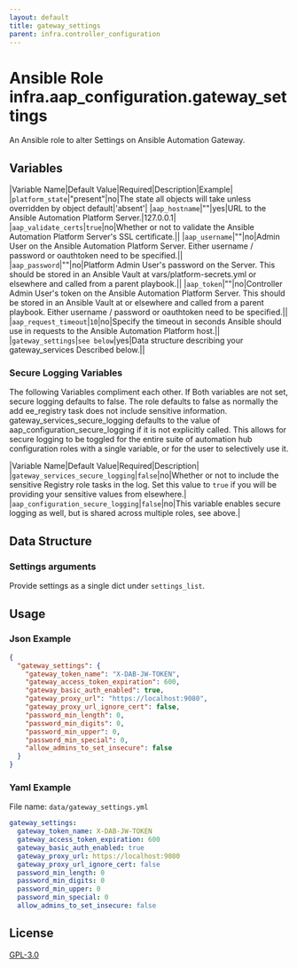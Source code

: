 ```yaml
---
layout: default
title: gateway_settings
parent: infra.controller_configuration
---
```


# Ansible Role infra.aap_configuration.gateway_settings

An Ansible role to alter Settings on Ansible Automation Gateway.

## Variables

|Variable Name|Default Value|Required|Description|Example|
|`platform_state`|"present"|no|The state all objects will take unless overridden by object default|'absent'|
|`aap_hostname`|""|yes|URL to the Ansible Automation Platform Server.|127.0.0.1|
|`aap_validate_certs`|`true`|no|Whether or not to validate the Ansible Automation Platform Server's SSL certificate.||
|`aap_username`|""|no|Admin User on the Ansible Automation Platform Server. Either username / password or oauthtoken need to be specified.||
|`aap_password`|""|no|Platform Admin User's password on the Server.  This should be stored in an Ansible Vault at vars/platform-secrets.yml or elsewhere and called from a parent playbook.||
|`aap_token`|""|no|Controller Admin User's token on the Ansible Automation Platform Server. This should be stored in an Ansible Vault at or elsewhere and called from a parent playbook. Either username / password or oauthtoken need to be specified.||
|`aap_request_timeout`|`10`|no|Specify the timeout in seconds Ansible should use in requests to the Ansible Automation Platform host.||
|`gateway_settings`|`see below`|yes|Data structure describing your gateway_services Described below.||

### Secure Logging Variables

The following Variables compliment each other.
If Both variables are not set, secure logging defaults to false.
The role defaults to false as normally the add ee_registry task does not include sensitive information.
gateway_services_secure_logging defaults to the value of aap_configuration_secure_logging if it is not explicitly called. This allows for secure logging to be toggled for the entire suite of automation hub configuration roles with a single variable, or for the user to selectively use it.

|Variable Name|Default Value|Required|Description|
|`gateway_services_secure_logging`|`false`|no|Whether or not to include the sensitive Registry role tasks in the log.  Set this value to `true` if you will be providing your sensitive values from elsewhere.|
|`aap_configuration_secure_logging`|`false`|no|This variable enables secure logging as well, but is shared across multiple roles, see above.|

## Data Structure

### Settings arguments

Provide settings as a single dict under `settings_list`.

## Usage

### Json Example

```json
{
  "gateway_settings": {
    "gateway_token_name": "X-DAB-JW-TOKEN",
    "gateway_access_token_expiration": 600,
    "gateway_basic_auth_enabled": true,
    "gateway_proxy_url": "https://localhost:9080",
    "gateway_proxy_url_ignore_cert": false,
    "password_min_length": 0,
    "password_min_digits": 0,
    "password_min_upper": 0,
    "password_min_special": 0,
    "allow_admins_to_set_insecure": false
  }
}

```

### Yaml Example

File name: `data/gateway_settings.yml`

```yaml
gateway_settings:
  gateway_token_name: X-DAB-JW-TOKEN
  gateway_access_token_expiration: 600
  gateway_basic_auth_enabled: true
  gateway_proxy_url: https://localhost:9080
  gateway_proxy_url_ignore_cert: false
  password_min_length: 0
  password_min_digits: 0
  password_min_upper: 0
  password_min_special: 0
  allow_admins_to_set_insecure: false


```

## License

[GPL-3.0](https://github.com/redhat-cop/aap_configuration#licensing)

